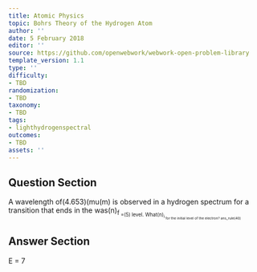 ```yaml
---
title: Atomic Physics
topic: Bohrs Theory of the Hydrogen Atom
author: ''
date: 5 February 2018
editor: ''
source: https://github.com/openwebwork/webwork-open-problem-library
template_version: 1.1
type: ''
difficulty:
- TBD
randomization:
- TBD
taxonomy:
- TBD
tags:
- lighthydrogenspectral
outcomes:
- TBD
assets: ''
---
```


## Question Section 

A wavelength of(4.653)(mu(m) is observed in a hydrogen spectrum for a transition that ends in the was(n)<sub>f<sub> =(5) level. What(n)<sub>i<sub> for the initial level of the electron?
ans_rule(40)



## Answer Section

E = 7